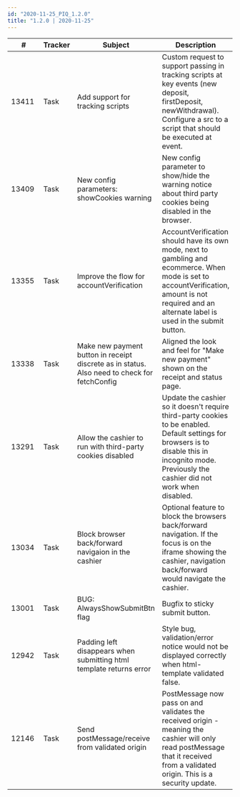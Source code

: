 ```yaml
--- 
id: "2020-11-25_PIQ_1.2.0"
title: "1.2.0 | 2020-11-25"
--- 
```



| #     | Tracker     | Subject   | Description    |
|-------|-------------|-----------|----------------|
| 13411 | Task | Add support for tracking scripts | Custom request to support passing in tracking scripts at key events (new deposit, firstDeposit, newWithdrawal). Configure a src to a script that should be executed at event. | 
| 13409 | Task | New config parameters: showCookies warning | New config parameter to show/hide the warning notice about third party cookies being disabled in the browser. | 
| 13355 | Task | Improve the flow for accountVerification | AccountVerification should have its own mode, next to gambling and ecommerce. When mode is set to accountVerification, amount is not required and an alternate label is used in the submit button. | 
| 13338 | Task | Make new payment button in receipt discrete as in status. Also need to check for fetchConfig | Aligned the look and feel for "Make new payment" shown on the receipt and status page. | 
| 13291 | Task | Allow the cashier to run with third-party cookies disabled | Update the cashier so it doesn't require third-party cookies to be enabled. Default settings for browsers is to disable this in incognito mode. Previously the cashier did not work when disabled. | 
| 13034 | Task | Block browser back/forward navigaion in the cashier | Optional feature to block the browsers back/forward navigation. If the focus is on the iframe showing the cashier, navigation back/forward would navigate the cashier. | 
| 13001 | Task | BUG: AlwaysShowSubmitBtn flag | Bugfix to sticky submit button. | 
| 12942 | Task | Padding left disappears when submitting html template returns error | Style bug, validation/error notice would not be displayed correctly when html-template validated false. | 
| 12146 | Task | Send postMessage/receive from validated origin | PostMessage now pass on and validates the received origin - meaning the cashier will only read postMessage that it received from a validated origin. This is a security update. | 
